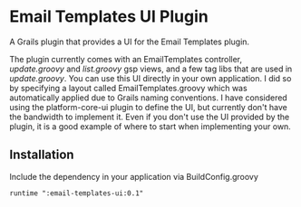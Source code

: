 Email Templates UI Plugin
=========================

A Grails plugin that provides a UI for the Email Templates plugin.

The plugin currently comes with an EmailTemplates controller, _update.groovy_ and _list.groovy_ gsp views, and a few tag libs that are used in _update.groovy_. You can use this UI directly in your own application. I did so by specifying a layout called EmailTemplates.groovy which was automatically applied due to Grails naming conventions. I have considered using the platform-core-ui plugin to define the UI, but currently don't have the bandwidth to implement it. Even if you don't use the UI provided by the plugin, it is a good example of where to start when implementing your own. 

Installation
------------

Include the dependency in your application via BuildConfig.groovy

    runtime ":email-templates-ui:0.1"

